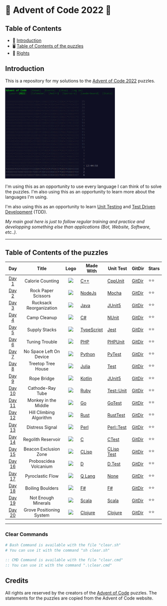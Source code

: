 # 🎄 Advent of Code 2022 🎁

## Table of Contents

- 🎁 [Introduction](#introduction)
- 🖥️ [Table of Contents of the puzzles](#table-of-contents-of-the-puzzles)
- 🎄 [Rights](#rights)

## Introduction

This is a repository for my solutions to the [Advent of Code 2022](https://adventofcode.com/2022) puzzles.

<img class="main-webpage" src="./img 🖼️/website.png" height= 20% width=70%>

I'm using this as an opportunity to use every language I can think of to solve the puzzles. I'm also using this as an opportunity to learn more about the languages I'm using.

I'm also using this as an opportunity to learn [Unit Testing](https://en.wikipedia.org/wiki/Unit_testing) and [Test Driven Development](https://en.wikipedia.org/wiki/Test-driven_development) (TDD).

_My main goal here is just to follow regular training and practice and developping something else than applications (Bot, Website, Software, etc..)._

---

## Table of Contents of the puzzles

|                      Day                       |          Title           |                                                                    Logo                                                                    | Made With                                                                          | Unit Test                                                                            | GitDir                                                                                                           | Stars |
| :--------------------------------------------: | :----------------------: | :----------------------------------------------------------------------------------------------------------------------------------------: | ---------------------------------------------------------------------------------- | ------------------------------------------------------------------------------------ | ---------------------------------------------------------------------------------------------------------------- | ----- |
|  [Day 1](https://adventofcode.com/2022/day/1)  |     Calorie Counting     |                                   <img src="https://skillicons.dev/icons?i=cpp" style="height: 30px; "/>                                   | [C++](https://www.cplusplus.com/)                                                  | [CppUnit](https://wiki.freedesktop.orgwww/Software/cppunit/)                         | [GitDir](https://github.com/Eric-Philippe/Advent-Of-Code-2022/tree/master/Day01%20[C++]%20%F0%9F%8E%84)          | ⭐⭐  |
|  [Day 2](https://adventofcode.com/2022/day/2)  |   Rock Paper Scissors    |                                 <img src="https://skillicons.dev/icons?i=nodejs" style="height: 34px; "/>                                  | [NodeJs](https://nodejs.org/en/)                                                   | [Mocha](https://mochajs.org/)                                                        | [GitDir](https://github.com/Eric-Philippe/Advent-Of-Code-2022/tree/master/Day02%20[Js]%20%F0%9F%8D%BE)           | ⭐⭐  |
|  [Day 3](https://adventofcode.com/2022/day/3)  | Rucksack Reorganization  |                                  <img src="https://skillicons.dev/icons?i=java" style="height: 32px; "/>                                   | [Java](https://www.java.com/en/)                                                   | [JUnit5](https://junit.org/junit5/)                                                  | [GitDir](https://github.com/Eric-Philippe/Advent-Of-Code-2022/tree/master/Day03%20[Java]%20%F0%9F%8E%8A)         | ⭐⭐  |
|  [Day 4](https://adventofcode.com/2022/day/4)  |       Camp Cleanup       |                                   <img src="https://skillicons.dev/icons?i=cs" style="height: 28px; "/>                                    | [C#](https://docs.microsoft.com/en-us/dotnet/csharp/)                              | [NUnit](https://nunit.org/)                                                          | [GitDir](https://github.com/Eric-Philippe/Advent-Of-Code-2022/tree/master/Day04%20[C#]%20%F0%9F%8E%85)           | ⭐⭐  |
|  [Day 5](https://adventofcode.com/2022/day/5)  |      Supply Stacks       |                                   <img src="https://skillicons.dev/icons?i=ts" style="height: 28px; "/>                                    | [TypeScript](https://www.typescriptlang.org/)                                      | [Jest](https://jestjs.io/)                                                           | [GitDir](https://github.com/Eric-Philippe/Advent-Of-Code-2022/tree/master/Day05%20[TypeScript]%20%F0%9F%92%90)   | ⭐⭐  |
|  [Day 6](https://adventofcode.com/2022/day/6)  |      Tuning Trouble      |                                   <img src="https://skillicons.dev/icons?i=php" style="height: 34px; "/>                                   | [PHP](https://www.php.net/)                                                        | [PHPUnit](https://phpunit.de/)                                                       | [GitDir](https://github.com/Eric-Philippe/Advent-Of-Code-2022/tree/master/Day06%20[PhP]%20%F0%9F%8E%81)          | ⭐⭐  |
|  [Day 7](https://adventofcode.com/2022/day/7)  | No Space Left On Device  |                                   <img src="https://skillicons.dev/icons?i=py" style="height: 32px; "/>                                    | [Python](https://www.python.org/)                                                  | [PyTest](https://docs.pytest.org/en/stable/)                                         | [GitDir](https://github.com/Eric-Philippe/Advent-Of-Code-2022/tree/master/Day07%20[Python]%20%F0%9F%9B%B7)       | ⭐⭐  |
|  [Day 8](https://adventofcode.com/2022/day/8)  |    Treetop Tree House    |                                  <img src="https://skillicons.dev/icons?i=julia" style="height: 32px; "/>                                  | [Julia](https://julialang.org/)                                                    | [Test](https://julialang.org/)                                                       | [GitDir](https://github.com/Eric-Philippe/Advent-Of-Code-2022/tree/master/Day08%20[Julia]%20%E2%9D%84%EF%B8%8F)  | ⭐⭐  |
|  [Day 9](https://adventofcode.com/2022/day/9)  |       Rope Bridge        |                                 <img src="https://skillicons.dev/icons?i=kotlin" style="height: 32px; "/>                                  | [Kotlin](https://kotlinlang.org/)                                                  | [JUnit5](https://junit.org/junit5/)                                                  | [GitDir](https://github.com/Eric-Philippe/Advent-Of-Code-2022/tree/master/Day09%20[Kotlin]%20%E2%98%83%EF%B8%8F) | ⭐⭐  |
| [Day 10](https://adventofcode.com/2022/day/10) |     Cathode-Ray Tube     |                                  <img src="https://skillicons.dev/icons?i=ruby" style="height: 32px; "/>                                   | [Ruby](https://www.ruby-lang.org/en/)                                              | [Test::Unit](https://ruby-doc.org/stdlib-2.7.0/libdoc/test/unit/rdoc/Test/Unit.html) | [GitDir](https://github.com/Eric-Philippe/Advent-Of-Code-2022/tree/master/Day10%20[Ruby]%20%F0%9F%A7%A3)         | ⭐⭐  |
| [Day 11](https://adventofcode.com/2022/day/11) |   Monkey in the Middle   |                                   <img src="https://skillicons.dev/icons?i=go" style="height: 32px; "/>                                    | [Go](https://golang.org/)                                                          | [GoTest](https://golang.org/pkg/testing/)                                            | [GitDir](https://github.com/Eric-Philippe/Advent-Of-Code-2022/tree/master/Day11%20[Go]%20%F0%9F%A7%A4)           | ⭐⭐  |
| [Day 12](https://adventofcode.com/2022/day/12) | Hill Climbing Algorithm  |                                  <img src="https://skillicons.dev/icons?i=rust" style="height: 32px; "/>                                   | [Rust](https://www.rust-lang.org)                                                  | [RustTest](https://www.rust-lang.org)                                                | [GitDir](https://github.com/Eric-Philippe/Advent-Of-Code-2022/tree/master/Day12%20[Rust]%20%F0%9F%A6%8C)         | ⭐⭐  |
| [Day 13](https://adventofcode.com/2022/day/13) |     Distress Signal      |                                  <img src="https://skillicons.dev/icons?i=perl" style="height: 32px; "/>                                   | [Perl](https://www.perl.org)                                                       | [Perl::Test](https://www.perl.org)                                                   | [GitDir](https://github.com/Eric-Philippe/Advent-Of-Code-2022/tree/master/Day13%20[Perl]%20%F0%9F%A6%83)         | ⭐⭐  |
| [Day 14](https://adventofcode.com/2022/day/14) |    Regolith Reservoir    |                                    <img src="https://skillicons.dev/icons?i=c" style="height: 32px; "/>                                    | [C](<https://fr.wikipedia.org/wiki/C_(langage)>)                                   | [CTest](<https://fr.wikipedia.org/wiki/C_(langage)>)                                 | [GitDir](https://github.com/Eric-Philippe/Advent-Of-Code-2022/tree/master/Day14%20[C]%20%F0%9F%8D%97)            | ⭐⭐  |
| [Day 15](https://adventofcode.com/2022/day/15) |  Beacon Exclusion Zone   | <img src="https://cdn.discordapp.com/attachments/579303130886569984/1053222172757344337/1024px-Lisp_logo.svg.png" style="height: 34px; "/> | [CLisp](https://fr.wikipedia.org/wiki/Common_Lisp)                                 | [CLisp Test](https://fr.wikipedia.org/wiki/Common_Lisp)                              | [GitDir](https://github.com/Eric-Philippe/Advent-Of-Code-2022/tree/master/Day15%20[Lisp]%20%F0%9F%A5%82)         | ⭐⭐  |
| [Day 16](https://adventofcode.com/2022/day/16) |  Proboscidea Volcanium   |      <img src="https://cdn.discordapp.com/attachments/579303130886569984/1053222572185112626/d_102042.webp" style="height: 34px; "/>       | [D](https://fr.wikipedia.org/wiki/D_language)                                      | [D.Test](https://fr.wikipedia.org/wiki/D_language)                                   | [GitDir](https://github.com/Eric-Philippe/Advent-Of-Code-2022/tree/master/Day16%20[D]%20%E2%9C%A8)               | ⭐⭐  |
| [Day 17](https://adventofcode.com/2022/day/17) |     Pyroclastic Flow     | <img src="https://cdn.discordapp.com/attachments/579303130886569984/1053623974300487720/Q_magazine_logo.svg.png" style="height: 32px; "/>  | [Q Lang](<https://en.wikipedia.org/wiki/Q_(programming_language_from_Kx_Systems)>) | [None](<https://en.wikipedia.org/wiki/Q_(programming_language_from_Kx_Systems)>)     | [GitDir](https://github.com/Eric-Philippe/Advent-Of-Code-2022/tree/master/Day17%20[Q]%20%F0%9F%8E%8D)            | ⭐⭐  |
| [Day 18](https://adventofcode.com/2022/day/18) |     Boiling Boulders     |     <img src="https://cdn.discordapp.com/attachments/579303130886569984/1053962984101261362/Fsharp_logo.png" style="height: 39px; "/>      | [F#](https://fsharp.org)                                                           | [F#](https://fsharp.org)                                                             | [GitDir](https://github.com/Eric-Philippe/Advent-Of-Code-2022/tree/master/Day18%20[F#]%20%F0%9F%AA%B5)           | ⭐⭐  |
| [Day 19](https://adventofcode.com/2022/day/19) |   Not Enough Minerals    |                                  <img src="https://skillicons.dev/icons?i=scala" style="height: 39px; "/>                                  | [Scala](https://www.scala-lang.org)                                                | [Scala](https://www.scala-lang.org)                                                  | [GitDir](https://github.com/Eric-Philippe/Advent-Of-Code-2022/tree/master/Day19%20[Scala]%20%F0%9F%A7%A6)        | ⭐⭐  |
| [Day 20](https://adventofcode.com/2022/day/20) | Grove Positioning System |                                 <img src="https://skillicons.dev/icons?i=clojure" style="height: 37px; "/>                                 | [Clojure](https://clojure.org)                                                     | [Clojure](https://clojure.org)                                                       | [GitDir](https://github.com/Eric-Philippe/Advent-Of-Code-2022/tree/master/Day20%20[Clojure]%20%F0%9F%94%94)      | ⭐⭐  |

---

### Clear Commands

```bash
# Bash Command is available with the file "clear.sh"
# You can use it with the command "sh clear.sh"
```

```cmd
:: CMD Command is available with the file "clear.cmd"
:: You can use it with the command ".\clear.cmd"
```

## Credits

All rights are reserved by the creators of the [Advent of Code](https://adventofcode.com/2022) puzzles. The statements for the puzzles are copied from the Advent of Code website.
